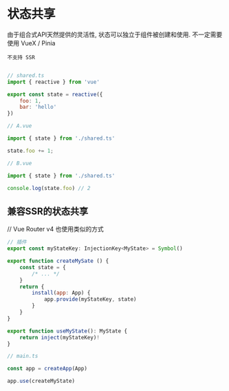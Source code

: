 # 状态共享

由于组合式API天然提供的灵活性, 状态可以独立于组件被创建和使用.
不一定需要使用 VueX / Pinia

	不支持 SSR

```javascript

// shared.ts
import { reactive } from 'vue'

export const state = reactive({
	foo: 1,
	bar: 'hello'
})
```

```javascript
// A.vue

import { state } from './shared.ts'

state.foo += 1;
```

```javascript
// B.vue

import { state } from './shared.ts'

console.log(state.foo) // 2 
```

## 兼容SSR的状态共享
// Vue Router v4 也使用类似的方式
```javascript
// 插件
export const myStateKey: InjectionKey<MyState> = Symbol()

export function createMySate () {
	const state = {
		/* ... */
	}
	return {
		install(app: App) {
			app.provide(myStateKey, state)
		}
	}
}

export function useMyState(): MyState {
	return inject(myStateKey)!
}
```

```javascript
// main.ts

const app = createApp(App)

app.use(createMyState)
```

